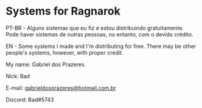 # Systems for Ragnarok

PT-BR - Alguns sistemas que eu fiz e estou distribuindo gratuitamente. Pode haver sistemas de outras pessoas, no entanto, com o devido crédito.

EN - Some systems I made and I'm distributing for free. There may be other people's systems, however, with proper credit.

My name: Gabriel dos Prazeres

Nick: Bad

E-mail: gabrieldosprazeres@hotmail.com.br

Discord: Bad#5743

